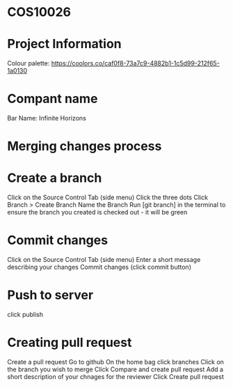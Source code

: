 # COS10026
# Project Information
Colour palette: https://coolors.co/caf0f8-73a7c9-4882b1-1c5d99-212f65-1a0130

# Compant name
Bar
Name: Infinite Horizons

# Merging changes process

# Create a branch
Click on the Source Control Tab (side menu)
Click the three dots
Click Branch > Create Branch
Name the Branch 
Run [git branch] in the terminal to ensure the branch you created is checked out - it will be green

# Commit changes
Click on the Source Control Tab (side menu)
Enter a short message describing your changes
Commit changes (click commit button)

# Push to server
click publish 

# Creating pull request 
Create a pull request
Go to github
On the home bag click branches
Click on the branch you wish to merge
Click Compare and create pull request 
Add a short description of your chnages for the reviewer
Click Create pull request


 


